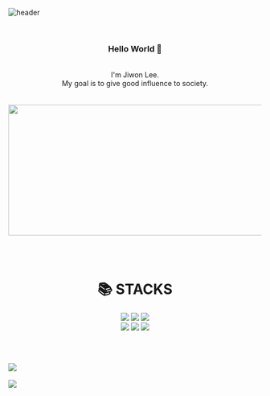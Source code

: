 ![header](https://capsule-render.vercel.app/api?type=waving&&color=gradient&height=100&section=header&fontSize=90)

<br/>
<div align=center>
<h3> Hello World 🥳 </h3><br/>
I'm Jiwon Lee.<br/>
My goal is to give good influence to society.<br/><br/><br/>

<img src="https://github.com/JiwonLee-514/JiwonLee-514/assets/136782803/ad839a73-2afb-4646-b3fb-b92900f5b4bd" width="750" height="260"/>
<br/>

</div> 
  

<br/><br/>
 
<div align=center><h1>📚 STACKS</h1></div>
 
<div align=center> 
  <img src="https://img.shields.io/badge/java-007396?style=for-the-badge&logo=java&logoColor=white"> 
  <img src="https://img.shields.io/badge/c++-00599C?style=for-the-badge&logo=c%2B%2B&logoColor=white">
  <img src="https://img.shields.io/badge/python-3776AB?style=for-the-badge&logo=python&logoColor=white"> 
  <br>
  
  <img src="https://img.shields.io/badge/mysql-4479A1?style=for-the-badge&logo=mysql&logoColor=white">
  <img src="https://img.shields.io/badge/github-181717?style=for-the-badge&logo=github&logoColor=white">
  <img src="https://img.shields.io/badge/visualstudio-5C2D91?style=for-the-badge&logo=git&logoColor=white">
  <br>
</div>

<br/><br/>

<img src="https://github-readme-stats.vercel.app/api/top-langs/?username=JiwonLee-514&layout=compact"><br><br>
<img src="https://github-readme-stats.vercel.app/api?username=JiwonLee-514&show_icons=true">

<br/>
